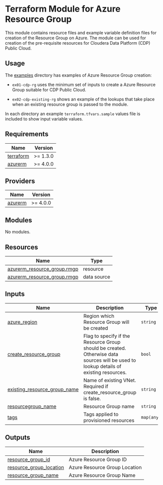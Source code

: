 <!-- BEGIN_TF_DOCS -->
# Terraform Module for Azure Resource Group

This module contains resource files and example variable definition files for creation of the Resource Group on Azure. The module can be used for creation of the pre-requisite resources for Cloudera Data Platform (CDP) Public Cloud.

## Usage

The [examples](./examples) directory has examples of Azure Resource Group creation:

* `ex01-cdp-rg` uses the minimum set of inputs to create a Azure Resource Group suitable for CDP Public Cloud.

* `ex02-cdp-existing-rg` shows an example of the lookups that take place when an existing resource group is passed to the module.

In each directory an example `terraform.tfvars.sample` values file is included to show input variable values.

## Requirements

| Name | Version |
|------|---------|
| <a name="requirement_terraform"></a> [terraform](#requirement\_terraform) | >= 1.3.0 |
| <a name="requirement_azurerm"></a> [azurerm](#requirement\_azurerm) | >= 4.0.0 |

## Providers

| Name | Version |
|------|---------|
| <a name="provider_azurerm"></a> [azurerm](#provider\_azurerm) | >= 4.0.0 |

## Modules

No modules.

## Resources

| Name | Type |
|------|------|
| [azurerm_resource_group.rmgp](https://registry.terraform.io/providers/hashicorp/azurerm/latest/docs/resources/resource_group) | resource |
| [azurerm_resource_group.rmgp](https://registry.terraform.io/providers/hashicorp/azurerm/latest/docs/data-sources/resource_group) | data source |

## Inputs

| Name | Description | Type | Default | Required |
|------|-------------|------|---------|:--------:|
| <a name="input_azure_region"></a> [azure\_region](#input\_azure\_region) | Region which Resource Group will be created | `string` | `null` | no |
| <a name="input_create_resource_group"></a> [create\_resource\_group](#input\_create\_resource\_group) | Flag to specify if the Resource Group should be created. Otherwise data sources will be used to lookup details of existing resources. | `bool` | `true` | no |
| <a name="input_existing_resource_group_name"></a> [existing\_resource\_group\_name](#input\_existing\_resource\_group\_name) | Name of existing VNet. Required if create\_resource\_group is false. | `string` | `null` | no |
| <a name="input_resourcegroup_name"></a> [resourcegroup\_name](#input\_resourcegroup\_name) | Resource Group name | `string` | `null` | no |
| <a name="input_tags"></a> [tags](#input\_tags) | Tags applied to provisioned resources | `map(any)` | `null` | no |

## Outputs

| Name | Description |
|------|-------------|
| <a name="output_resource_group_id"></a> [resource\_group\_id](#output\_resource\_group\_id) | Azure Resource Group ID |
| <a name="output_resource_group_location"></a> [resource\_group\_location](#output\_resource\_group\_location) | Azure Resource Group Location |
| <a name="output_resource_group_name"></a> [resource\_group\_name](#output\_resource\_group\_name) | Azure Resource Group Name |
<!-- END_TF_DOCS -->